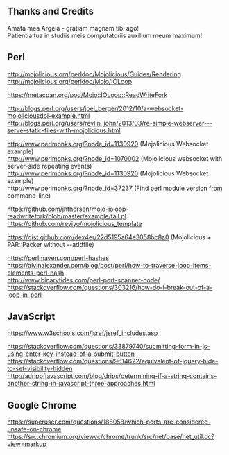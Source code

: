 Thanks and Credits
--------------------------------------------------------------------------------
Amata mea Argeia - gratiam magnam tibi ago!  
Patientia tua in studiis meis computatoriis auxilium meum maximum!  

## Perl
http://mojolicious.org/perldoc/Mojolicious/Guides/Rendering  
http://mojolicious.org/perldoc/Mojo/IOLoop  

https://metacpan.org/pod/Mojo::IOLoop::ReadWriteFork  

http://blogs.perl.org/users/joel_berger/2012/10/a-websocket-mojoliciousdbi-example.html  
http://blogs.perl.org/users/revlin_john/2013/03/re-simple-webserver---serve-static-files-with-mojolicious.html  

http://www.perlmonks.org/?node_id=1130920 (Mojolicious Websocket example)  
http://www.perlmonks.org/?node_id=1070002 (Mojolicious websocket with server-side repeating events)  
http://www.perlmonks.org/?node_id=1130920 (Mojolicious Websocket example)  
http://www.perlmonks.org/?node_id=37237 (Find perl module version from command-line)  

https://github.com/jhthorsen/mojo-ioloop-readwritefork/blob/master/example/tail.pl  
https://github.com/reyiyo/mojolicious_template  

https://gist.github.com/dex4er/22d5195a64e3058bc8a0 (Mojolicious + PAR::Packer without --addfile)  

https://perlmaven.com/perl-hashes  
https://alvinalexander.com/blog/post/perl/how-to-traverse-loop-items-elements-perl-hash  
http://www.binarytides.com/perl-port-scanner-code/  
https://stackoverflow.com/questions/303216/how-do-i-break-out-of-a-loop-in-perl  

## JavaScript
https://www.w3schools.com/jsref/jsref_includes.asp  

https://stackoverflow.com/questions/33879740/submitting-form-in-js-using-enter-key-instead-of-a-submit-button  
https://stackoverflow.com/questions/9614622/equivalent-of-jquery-hide-to-set-visibility-hidden  
http://adripofjavascript.com/blog/drips/determining-if-a-string-contains-another-string-in-javascript-three-approaches.html  

## Google Chrome
https://superuser.com/questions/188058/which-ports-are-considered-unsafe-on-chrome  
https://src.chromium.org/viewvc/chrome/trunk/src/net/base/net_util.cc?view=markup  
